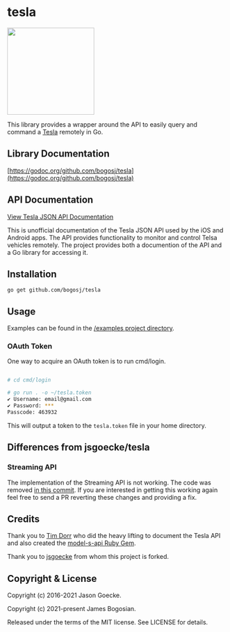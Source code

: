 # tesla

<img src="https://raw.githubusercontent.com/bogosj/tesla/main/.github/images/gotesla.png" width="200px">

This library provides a wrapper around the API to easily query and command a [Tesla](https://www.tesla.com/) remotely in Go.

## Library Documentation

[https://godoc.org/github.com/bogosj/tesla](https://godoc.org/github.com/bogosj/tesla)

## API Documentation

[View Tesla JSON API Documentation](https://tesla-api.timdorr.com/)

This is unofficial documentation of the Tesla JSON API used by the iOS and Android apps. The API provides functionality to monitor and control Telsa vehicles remotely. The project provides both a documention of the API and a Go library for accessing it.

## Installation

```
go get github.com/bogosj/tesla
```

## Usage

Examples can be found in the [/examples project directory](examples).

### OAuth Token

One way to acquire an OAuth token is to run cmd/login.

```sh

# cd cmd/login

# go run . -o ~/tesla.token
✔ Username: email@gmail.com
✔ Password: ***
Passcode: 463932
```

This will output a token to the `tesla.token` file in your home directory.

## Differences from jsgoecke/tesla

### Streaming API

The implementation of the Streaming API is not working. The code was removed [in this commit](https://github.com/bogosj/tesla/commit/19f79e1dc7a6c5d5ea5d5c8e0f4f0f2c42673404). If you are interested in getting this working again feel free to send a PR reverting these changes and providing a fix.

## Credits

Thank you to [Tim Dorr](https://github.com/timdorr) who did the heavy lifting to document the Tesla API and also created the [model-s-api Ruby Gem](https://github.com/timdorr/model-s-api).

Thank you to [jsgoecke](https://github.com/jsgoecke) from whom this project is forked.

## Copyright & License

Copyright (c) 2016-2021 Jason Goecke.

Copyright (c) 2021-present James Bogosian.

Released under the terms of the MIT license. See LICENSE for details.
